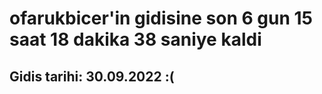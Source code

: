 # ofarukbicer'in gidisine son 6 gun 15 saat 18 dakika 38 saniye kaldi

## Gidis tarihi: 30.09.2022 :(